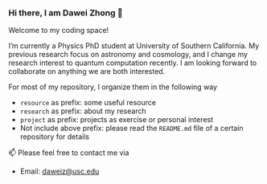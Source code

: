 ### Hi there, I am Dawei Zhong 👋

Welcome to my coding space!

I’m currently a Physics PhD student at University of Southern California. My previous research focus on astronomy and cosmology, and I change my research interest to quantum computation recently. I am looking forward to collaborate on anything we are both interested. 

For most of my repository, I organize them in the following way

* `resource` as prefix: some useful resource
* `research` as prefix: about my research 
* `project` as prefix: projects as exercise or personal interest
* Not include above prefix: please read the `README.md` file of a certain repository for details

📫 Please feel free to contact me via

* Email: [daweiz@usc.edu](mailto:daweiz@usc.edu)



<!--**dawei-zh/dawei-zh** is a ✨ _special_ ✨ repository because its `README.md` (this file) appears on your GitHub profile.

Here are some ideas to get you started:

- 🔭 I’m currently working on ...
- 🌱 I’m currently learning ...
- 👯 I’m looking to collaborate on ...
- 🤔 I’m looking for help with ...
- 💬 Ask me about ...
- 📫 How to reach me: ...
- 😄 Pronouns: ...
- ⚡ Fun fact: ...--->
